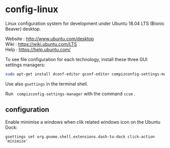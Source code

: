 # config-linux

Linux configuration system for development under Ubuntu 18.04 LTS (Bionic Beaver) desktop.  

Website : http://www.ubuntu.com/desktop  
Wiki : https://wiki.ubuntu.com/LTS  
Help : https://help.ubuntu.com/  

To see file configuration for each technology, install these three GUI settings managers:

~~~ bash
sudo apt-get install dconf-editor gconf-editor compizconfig-settings-manager
~~~

Use also `gsettings` in the terminal shell.  

Run ` compizconfig-settings-manager` with the command `ccsm` .

## configuration

Enable minimise a windows when clik related windows icon on the Ubuntu Dock:

~~~
gsettings set org.gnome.shell.extensions.dash-to-dock click-action 'minimize'
~~~
